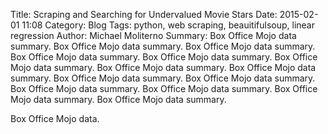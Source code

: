 Title: Scraping and Searching for Undervalued Movie Stars
Date: 2015-02-01 11:08
Category: Blog
Tags: python, web scraping, beauitifulsoup, linear regression
Author: Michael Moliterno
Summary: Box Office Mojo data summary. Box Office Mojo data summary. Box Office Mojo data summary. Box Office Mojo data summary. Box Office Mojo data summary. Box Office Mojo data summary. Box Office Mojo data summary. Box Office Mojo data summary. Box Office Mojo data summary. Box Office Mojo data summary. Box Office Mojo data summary. Box Office Mojo data summary. Box Office Mojo data summary. Box Office Mojo data summary. 


Box Office Mojo data.
